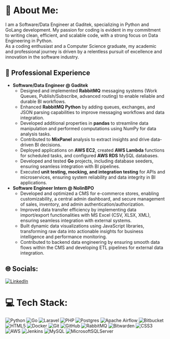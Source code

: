 # 💫 About Me:
I am a Software/Data Engineer at Gaditek, specializing in Python and GoLang development. My passion for coding is evident in my commitment to writing clean, efficient, and scalable code, with a strong focus on Data Engineering in Python.<br>As a coding enthusiast and a Computer Science graduate, my academic and professional journey is driven by a relentless pursuit of excellence and innovation in the software industry.


## 💼 Professional Experience  

- **Software/Data Engineer @ Gaditek**  
    - Designed and implemented **RabbitMQ** messaging systems (Work Queues, Publish/Subscribe, advanced routing)
    to enable reliable and durable BI workflows.
    - Enhanced **RabbitMQ Python** by adding queues, exchanges, and JSON parsing capabilities to improve messaging
    workflows and data integration.
    - Developed additional properties in **pandas** to streamline data manipulation and performed computations using
    NumPy for data analysis tasks.
    - Contributed to **MixPanel** analysis to extract insights and drive data-driven BI decisions.
    - Deployed applications on **AWS EC2**, created **AWS Lambda** functions for scheduled tasks, and configured **AWS RDS**
    MySQL databases.
    - Developed and tested **Go** projects, including database seeders, ensuring seamless integration with BI
    pipelines.
    - Executed **unit testing, mocking, and integration testing** for APIs and microservices, ensuring system reliability and
    data integrity in BI applications.
- **Software Engineer Intern @ NolinBPO**  
    - Developed and optimized a CMS for e-commerce stores, enabling customizability, a central admin dashboard, and
    secure management of sales, inventory, and admin authentication/authorization.
    - Improved data transfer efficiency by implementing data import/export functionalities with MS Excel (CSV, XLSX,
    XML), ensuring seamless integration with external systems.
    - Built dynamic data visualizations using JavaScript libraries, transforming raw data into actionable insights for
    business intelligence and performance monitoring.
    - Contributed to backend data engineering by ensuring smooth data flows within the CMS and developing ETL
    pipelines for external data integration.

## 🌐 Socials:
[![LinkedIn](https://img.shields.io/badge/LinkedIn-%230077B5.svg?logo=linkedin&logoColor=white)](https://linkedin.com/in/https://www.linkedin.com/in/mashood-syed-mohammad/) 

# 💻 Tech Stack:
![Python](https://img.shields.io/badge/python-3670A0?style=for-the-badge&logo=python&logoColor=ffdd54) ![Go](https://img.shields.io/badge/go-%2300ADD8.svg?style=for-the-badge&logo=go&logoColor=white) ![Laravel](https://img.shields.io/badge/laravel-%23FF2D20.svg?style=for-the-badge&logo=laravel&logoColor=white) ![PHP](https://img.shields.io/badge/php-%23777BB4.svg?style=for-the-badge&logo=php&logoColor=white) ![Postgres](https://img.shields.io/badge/postgres-%23316192.svg?style=for-the-badge&logo=postgresql&logoColor=white) ![Apache Airflow](https://img.shields.io/badge/Apache%20Airflow-017CEE?style=for-the-badge&logo=Apache%20Airflow&logoColor=white) ![Bitbucket](https://img.shields.io/badge/bitbucket-%230047B3.svg?style=for-the-badge&logo=bitbucket&logoColor=white) ![HTML5](https://img.shields.io/badge/html5-%23E34F26.svg?style=for-the-badge&logo=html5&logoColor=white) ![Docker](https://img.shields.io/badge/docker-%230db7ed.svg?style=for-the-badge&logo=docker&logoColor=white) ![Git](https://img.shields.io/badge/git-%23F05033.svg?style=for-the-badge&logo=git&logoColor=white) ![GitHub](https://img.shields.io/badge/github-%23121011.svg?style=for-the-badge&logo=github&logoColor=white) ![RabbitMQ](https://img.shields.io/badge/rabbitmq-FF6600?style=for-the-badge&logo=rabbitmq&logoColor=white) ![Bitwarden](https://img.shields.io/badge/bitwarden-%23175DDC.svg?style=for-the-badge&logo=bitwarden&logoColor=white) ![CSS3](https://img.shields.io/badge/css3-%231572B6.svg?style=for-the-badge&logo=css3&logoColor=white) ![AWS](https://img.shields.io/badge/AWS-%23FF9900.svg?style=for-the-badge&logo=amazon-aws&logoColor=white) ![Jenkins](https://img.shields.io/badge/jenkins-%232C5263.svg?style=for-the-badge&logo=jenkins&logoColor=white) ![MySQL](https://img.shields.io/badge/mysql-4479A1.svg?style=for-the-badge&logo=mysql&logoColor=white) ![MicrosoftSQLServer](https://img.shields.io/badge/Microsoft%20SQL%20Server-CC2927?style=for-the-badge&logo=microsoft%20sql%20server&logoColor=white)
